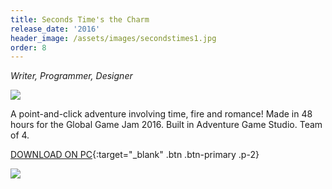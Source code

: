 ```yaml
---
title: Seconds Time's the Charm
release_date: '2016'
header_image: /assets/images/secondstimes1.jpg
order: 8
---
```

_Writer, Programmer, Designer_

![](/assets/images/secondstimes2.jpg)

A point-and-click adventure involving time, fire and romance! Made in 48 hours for the Global Game Jam 2016. Built in Adventure Game Studio. Team of 4.

[DOWNLOAD ON PC](https://www.adventuregamestudio.co.uk/site/games/game/2015/){:target="_blank" .btn .btn-primary .p-2}

![](/assets/images/secondstimes3.jpg)
